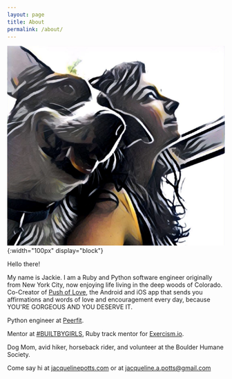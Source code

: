```yaml
---
layout: page
title: About
permalink: /about/
---
```


![image](/assets/molly_and_me.png){:width="100px" display="block"}

Hello there!

My name is Jackie. I am a Ruby and Python software engineer originally from New York City, now enjoying life living in the deep woods of Colorado. Co-Creator of [Push of Love](https://pushoflove.com/), the Android and iOS app that sends you affirmations and words of love and encouragement every day, because YOU'RE GORGEOUS AND YOU DESERVE IT.

Python engineer at [Peerfit](https://peerfit.com/).

Mentor at [#BUILTBYGIRLS](https://www.builtbygirls.com/),
Ruby track mentor for [Exercism.io](https://exercism.io/).

Dog Mom, avid hiker, horseback rider, and volunteer at the Boulder Humane Society.


Come say hi at [jacquelinepotts.com](http://jacquelinepotts.com/) or at [jacqueline.a.potts@gmail.com](mailto:jacqueline.a.potts@gmail.com)
